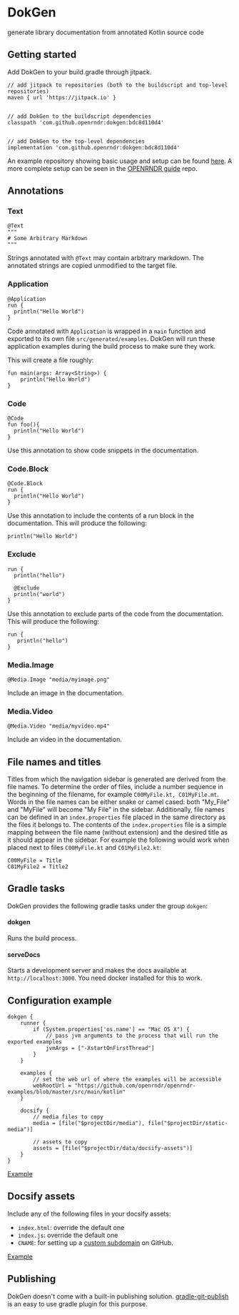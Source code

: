 # DokGen
generate library documentation from annotated Kotlin source code


## Getting started

Add DokGen to your build.gradle through jitpack.

```
// add jitpack to repositories (both to the buildscript and top-level repositories)
maven { url 'https://jitpack.io' }


// add DokGen to the buildscript dependencies
classpath 'com.github.openrndr:dokgen:bdc8d110d4'


// add DokGen to the top-level dependencies
implementation 'com.github.openrndr:dokgen:bdc8d110d4'
```

An example repository showing basic usage and setup can be found [here](https://github.com/krksgbr/dokgen-example).
A more complete setup can be seen in the [OPENRNDR guide](https://github.com/openrndr/openrndr-guide/tree/dev) repo.


## Annotations

### Text

```
@Text
"""
# Some Arbitrary Markdown
"""
```
Strings annotated with `@Text` may contain arbitrary markdown. The annotated strings are copied unmodified to the target file.

### Application

```
@Application
run {
  println("Hello World")
}
```
Code annotated with `Application` is wrapped in a `main` function and exported to its own file `src/generated/examples`.
DokGen will run these application examples during the build process to make sure they work.

This will create a file roughly:
```
fun main(args: Array<String>) {
    println("Hello World")
}
```


### Code
```
@Code
fun foo(){
  println("Hello World")
}
```
Use this annotation to show code snippets in the documentation.


### Code.Block

```
@Code.Block
run {
  println("Hello World")
}
```
Use this annotation to include the contents of a run block in the documentation.
This will produce the following:
```
println("Hello World")
```


### Exclude
```
run {
  println("hello")

  @Exclude
  println("world")
}

```
Use this annotation to exclude parts of the code from the documentation.
This will produce the following:
```
run {
   println("hello")
}
```


### Media.Image
```
@Media.Image "media/myimage.png"
```
Include an image in the documentation.


### Media.Video
```
@Media.Video "media/myvideo.mp4"
```
Include an video in the documentation.


## File names and titles
Titles from which the navigation sidebar is generated are derived from the file names.
To determine the order of files, include a number sequence in the beginning of the filename, for example `C00MyFile.kt, C01MyFile.mt`.
Words in the file names can be either snake or camel cased: both "My_File" and "MyFile" will become "My File" in the sidebar.
Additionally, file names can be defined in an `index.properties` file placed in the same directory as the files it belongs to.
The contents of the `index.properties` file is a simple mapping between the file name (without extension) and the desired title as it should appear in the sidebar.
For example the following would work when placed next to files `C00MyFile.kt` and `C01MyFile2.kt`:
```
C00MyFile = Title
C01MyFile2 = Title2
```

## Gradle tasks
DokGen provides the following gradle tasks under the group `dokgen`:

#### dokgen
Runs the build process.

#### serveDocs
Starts a development server and makes the docs available at `http://localhost:3000`.
You need docker installed for this to work.


## Configuration example
```
dokgen {
    runner {
        if (System.properties['os.name'] == "Mac OS X") {
            // pass jvm arguments to the process that will run the exported examples
            jvmArgs = ["-XstartOnFirstThread"]
        }
    }

    examples {
        // set the web url of where the examples will be accessible
        webRootUrl = "https://github.com/openrndr/openrndr-examples/blob/master/src/main/kotlin"
    }

    docsify {
        // media files to copy
        media = [file("$projectDir/media"), file("$projectDir/static-media")]

        // assets to copy
        assets = [file("$projectDir/data/docsify-assets")]
    }
}
```
[Example](https://github.com/krksgbr/dokgen-example/tree/master/docsify-assets)

## Docsify assets
Include any of the following files in your docsify assets:
- `index.html`: override the default one
- `index.js`:  override the default one
- `CNAME`: for setting up a [custom subdomain](https://help.github.com/articles/setting-up-a-custom-subdomain/) on GitHub.

[Example](https://github.com/krksgbr/dokgen-example/tree/master/docsify-assets)

## Publishing
DokGen doesn't come with a built-in publishing solution.
[gradle-git-publish](https://github.com/ajoberstar/gradle-git-publish) is an easy to use gradle plugin for this purpose.
